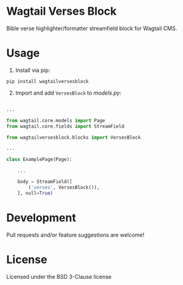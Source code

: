Wagtail Verses Block
====================

Bible verse highlighter/formatter streamfield block for Wagtail CMS.


# Usage

1. Install via pip:

``pip install wagtailversesblock``

2. Import and add ``VersesBlock`` to *models.py*:

```python

...

from wagtail.core.models import Page
from wagtail.core.fields import StreamField

from wagtailversesblock.blocks import VersesBlock

...

class ExamplePage(Page):

    ...

    body = StreamField([
        ('verses', VersesBlock()),
    ], null=True)

```


# Development 

Pull requests and/or feature suggestions are welcome!


# License

Licensed under the BSD 3-Clause license